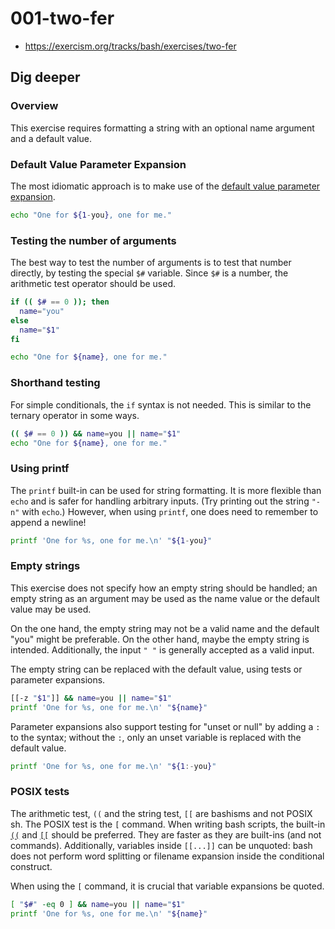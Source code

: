 # 001-two-fer

- https://exercism.org/tracks/bash/exercises/two-fer

## Dig deeper

### Overview

This exercise requires formatting a string with an optional name argument and a default value.

### Default Value Parameter Expansion

The most idiomatic approach is to make use of the [default value parameter expansion](https://wiki.bash-hackers.org/syntax/pe#use_a_default_value).

```bash
echo "One for ${1-you}, one for me."
```

### Testing the number of arguments

The best way to test the number of arguments is to test that number directly, by testing the special `$#` variable. Since `$#` is a number, the arithmetic test operator should be used.

```bash
if (( $# == 0 )); then
  name="you"
else
  name="$1"
fi

echo "One for ${name}, one for me."
```

### Shorthand testing

For simple conditionals, the `if` syntax is not needed. This is similar to the ternary operator in some ways.

```bash
(( $# == 0 )) && name=you || name="$1"
echo "One for ${name}, one for me."
```

### Using printf

The `printf` built-in can be used for string formatting. It is more flexible than `echo` and is safer for handling arbitrary inputs. (Try printing out the string `"-n"` with `echo`.) However, when using `printf`, one does need to remember to append a newline!

```bash
printf 'One for %s, one for me.\n' "${1-you}"
```

### Empty strings

This exercise does not specify how an empty string should be handled; an empty string as an argument may be used as the name value or the default value may be used.

On the one hand, the empty string may not be a valid name and the default "you" might be preferable. On the other hand, maybe the empty string is intended. Additionally, the input `" "` is generally accepted as a valid input.

The empty string can be replaced with the default value, using tests or parameter expansions.

```bash
[[-z "$1"]] && name=you || name="$1"
printf 'One for %s, one for me.\n' "${name}"
```

Parameter expansions also support testing for "unset or null" by adding a `:` to the syntax; without the `:`, only an unset variable is replaced with the default value.

```bash
printf 'One for %s, one for me.\n' "${1:-you}"
```

### POSIX tests

The arithmetic test, `((` and the string test, `[[` are bashisms and not POSIX sh. The POSIX test is the `[` command. When writing bash scripts, the built-in [`((`](https://wiki.bash-hackers.org/syntax/ccmd/arithmetic_eval) and [`[[`](https://wiki.bash-hackers.org/syntax/ccmd/conditional_expression) should be preferred. They are faster as they are built-ins (and not commands). Additionally, variables inside `[[...]]` can be unquoted: bash does not perform word splitting or filename expansion inside the conditional construct.

When using the `[` command, it is crucial that variable expansions be quoted.

```bash
[ "$#" -eq 0 ] && name=you || name="$1"
printf 'One for %s, one for me.\n' "${name}"
```
